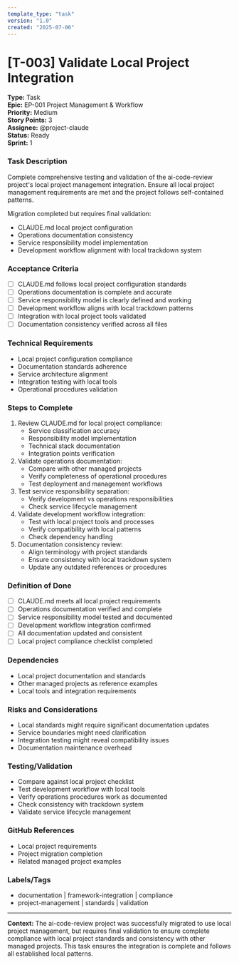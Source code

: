 ```yaml
---
template_type: "task"
version: "1.0"
created: "2025-07-06"
---
```


# **[T-003]** Validate Local Project Integration

**Type:** Task  
**Epic:** EP-001 Project Management & Workflow  
**Priority:** Medium  
**Story Points:** 3  
**Assignee:** @project-claude  
**Status:** Ready  
**Sprint:** 1  

### Task Description
Complete comprehensive testing and validation of the ai-code-review project's local project management integration. Ensure all local project management requirements are met and the project follows self-contained patterns.

Migration completed but requires final validation:
- CLAUDE.md local project configuration
- Operations documentation consistency
- Service responsibility model implementation
- Development workflow alignment with local trackdown system

### Acceptance Criteria
- [ ] CLAUDE.md follows local project configuration standards
- [ ] Operations documentation is complete and accurate
- [ ] Service responsibility model is clearly defined and working
- [ ] Development workflow aligns with local trackdown patterns
- [ ] Integration with local project tools validated
- [ ] Documentation consistency verified across all files

### Technical Requirements
- Local project configuration compliance
- Documentation standards adherence
- Service architecture alignment
- Integration testing with local tools
- Operational procedures validation

### Steps to Complete
1. Review CLAUDE.md for local project compliance:
   - Service classification accuracy
   - Responsibility model implementation
   - Technical stack documentation
   - Integration points verification
2. Validate operations documentation:
   - Compare with other managed projects
   - Verify completeness of operational procedures
   - Test deployment and management workflows
3. Test service responsibility separation:
   - Verify development vs operations responsibilities
   - Check service lifecycle management
4. Validate development workflow integration:
   - Test with local project tools and processes
   - Verify compatibility with local patterns
   - Check dependency handling
5. Documentation consistency review:
   - Align terminology with project standards
   - Ensure consistency with local trackdown system
   - Update any outdated references or procedures

### Definition of Done
- [ ] CLAUDE.md meets all local project requirements
- [ ] Operations documentation verified and complete
- [ ] Service responsibility model tested and documented
- [ ] Development workflow integration confirmed
- [ ] All documentation updated and consistent
- [ ] Local project compliance checklist completed

### Dependencies
- Local project documentation and standards
- Other managed projects as reference examples
- Local tools and integration requirements

### Risks and Considerations
- Local standards might require significant documentation updates
- Service boundaries might need clarification
- Integration testing might reveal compatibility issues
- Documentation maintenance overhead

### Testing/Validation
- Compare against local project checklist
- Test development workflow with local tools
- Verify operations procedures work as documented
- Check consistency with trackdown system
- Validate service lifecycle management

### GitHub References
- Local project requirements
- Project migration completion
- Related managed project examples

### Labels/Tags
- documentation | framework-integration | compliance
- project-management | standards | validation

---

**Context:** The ai-code-review project was successfully migrated to use local project management, but requires final validation to ensure complete compliance with local project standards and consistency with other managed projects. This task ensures the integration is complete and follows all established local patterns.